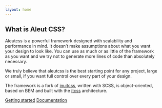 ```yaml
---
layout: home
---
```


## What is Aleut CSS?
Aleutcss is a powerful framework designed with scalability and performance in mind. It doesn’t make assumptions about what you want your design to look like. You can use as much or as little of the framework as you want and we try not to generate more lines of code than absolutely necessary.

We truly believe that aleutcss is the best starting point for any project, large or small, if you want full control over every part of your design.

The framework is a fork of [inuitcss](https://github.com/inuitcss), written with SCSS, is object-oriented, based on BEM and built with the [itcss](http://itcss.io/) architecture.

<a href="/getting-started" class="o-btn c-btn--primary u-mr-small">Getting started</a>
<a href="/documentation" class="o-btn c-btn--secondary">Documentation</a>
